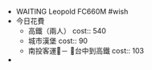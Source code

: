 - WAITING Leopold FC660M #wish
- 今日花費
	- 高鐵（兩人）
	  cost:: 540
	- 城市漢堡
	  cost:: 90
	- 南投客運－ 台中到高鐵
	  cost:: 103
-